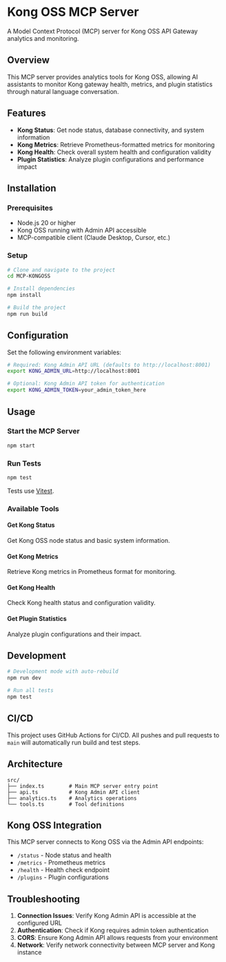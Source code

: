 # Kong OSS MCP Server

A Model Context Protocol (MCP) server for Kong OSS API Gateway analytics and monitoring.

## Overview

This MCP server provides analytics tools for Kong OSS, allowing AI assistants to monitor Kong gateway health, metrics, and plugin statistics through natural language conversation.

## Features

- **Kong Status**: Get node status, database connectivity, and system information
- **Kong Metrics**: Retrieve Prometheus-formatted metrics for monitoring
- **Kong Health**: Check overall system health and configuration validity
- **Plugin Statistics**: Analyze plugin configurations and performance impact

## Installation

### Prerequisites

- Node.js 20 or higher
- Kong OSS running with Admin API accessible
- MCP-compatible client (Claude Desktop, Cursor, etc.)

### Setup

```bash
# Clone and navigate to the project
cd MCP-KONGOSS

# Install dependencies
npm install

# Build the project
npm run build
```

## Configuration

Set the following environment variables:

```bash
# Required: Kong Admin API URL (defaults to http://localhost:8001)
export KONG_ADMIN_URL=http://localhost:8001

# Optional: Kong Admin API token for authentication
export KONG_ADMIN_TOKEN=your_admin_token_here
```

## Usage

### Start the MCP Server

```bash
npm start
```

### Run Tests

```bash
npm test
```

Tests use [Vitest](https://vitest.dev/).

### Available Tools

#### Get Kong Status

Get Kong OSS node status and basic system information.

#### Get Kong Metrics

Retrieve Kong metrics in Prometheus format for monitoring.

#### Get Kong Health

Check Kong health status and configuration validity.

#### Get Plugin Statistics

Analyze plugin configurations and their impact.

## Development

```bash
# Development mode with auto-rebuild
npm run dev

# Run all tests
npm test
```

## CI/CD

This project uses GitHub Actions for CI/CD. All pushes and pull requests to `main` will automatically run build and test steps.

## Architecture

```
src/
├── index.ts        # Main MCP server entry point
├── api.ts          # Kong Admin API client
├── analytics.ts    # Analytics operations
└── tools.ts        # Tool definitions
```

## Kong OSS Integration

This MCP server connects to Kong OSS via the Admin API endpoints:

- `/status` - Node status and health
- `/metrics` - Prometheus metrics
- `/health` - Health check endpoint
- `/plugins` - Plugin configurations

## Troubleshooting

1. **Connection Issues**: Verify Kong Admin API is accessible at the configured URL
2. **Authentication**: Check if Kong requires admin token authentication
3. **CORS**: Ensure Kong Admin API allows requests from your environment
4. **Network**: Verify network connectivity between MCP server and Kong instance
